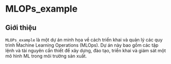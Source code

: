# MLOPs_example

## Giới thiệu
`MLOPs_example` là một dự án minh họa về cách triển khai và quản lý các quy trình Machine Learning Operations (MLOps). Dự án này bao gồm các tập lệnh và tài nguyên cần thiết để xây dựng, đào tạo, triển khai và giám sát một mô hình ML trong môi trường sản xuất.
